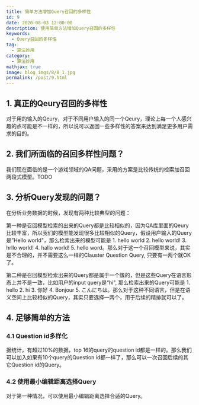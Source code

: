 ```yaml
---
title: 简单方法增加Query召回的多样性
id: 9
date: 2020-08-03 12:00:00
description: 使用简单方法增加Query召回的多样性
keywords: 
  - Query召回的多样性
tag: 
  - 算法妙用
category: 
  - 算法妙用
mathjax: true
image: blog_imgs/8/8_1.jpg
permalink: /post/9.html
---
```


## 1. 真正的Qeury召回的多样性
对于用的输入的Qeury，对于不同用户输入的同一个Qeury，理论上每一个人感兴趣的点可能是不一样的，所以说可以返回一些多样性的答案来达到满足更多用户需求的目的。

## 2. 我们所面临的召回多样性问题？
我们现在面临的是一个游戏领域的QA问题，采用的方案是比较传统的检索加召回两段式模型。TODO

## 3. 分析Query发现的问题？
在分析业务数据的时候，发现有两种比较典型的问题：

第一种是召回模型检索的出来的Query都是比较相似的，因为QA库里面的Qeury比较丰富，所以我们的模型能发现很多比较相似的Query，假设用户输入的Query是”Hello world"，那么检索出来的模型可能是 1. hello world 2. hello world! 3. hrllo world! 4. hallo world! 5. hello word。那么对于这一个召回模型来说，其实是不合理的，并不需要这么一样的Clauster Question Query, 只要有一两个就OK了。

第二种是召回模型检索出来的Query都是属于一个簇的，但是这些Query在语言形态上并不是一致，比如用户的input query是“hi", 那么检索出来的Query可能是 1. hello 2. hi 3. 你好 4. Bonjour 5. こんにちは。那么对于这种不同语言，但是在语义空间上比较相似的Query，其实只要选择一两个，用于后续的精排就可以了。


## 4. 足够简单的方法
### 4.1 Question id多样化
据统计，有超过10%的数据，top 16的query的question id都是一样的。那么我们可以加入如果有10个query的Question id都一样了，那么可以一次召回后续的其它Question id的Query。

### 4.2 使用最小编辑距离选择Query
对于第一种情况，可以使用最小编辑距离选择合适的Query。

